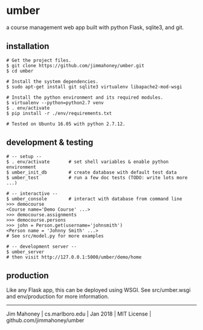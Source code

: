 umber
=====

a course management web app built with python Flask, sqlite3, and git.

installation
-------------

    # Get the project files.
    $ git clone https://github.com/jimmahoney/umber.git
    $ cd umber
    
    # Install the system dependencies.
    $ sudo apt-get install git sqlite3 virtualenv libapache2-mod-wsgi

    # Install the python environment and its required modules.
    $ virtualenv --python=python2.7 venv
    $ . env/activate
    $ pip install -r ./env/requirements.txt

    # Tested on Ubuntu 16.05 with python 2.7.12.

development & testing
---------------------

    # -- setup --
    $ . env/activate       # set shell variables & enable python environment
    $ umber_init_db        # create database with default test data
    $ umber_test           # run a few doc tests (TODO: write lots more ...)

    # -- interactive --
    $ umber_console        # interact with database from command line
    >>> democourse
    <Course name='Demo Course' ...>
    >>> democourse.assignments
    >>> democourse.persons
    >>> john = Person.get(username='johnsmith')
    <Person name = 'Johnny Smith' ...>
    # See src/model.py for more examples

    # -- development server --
    $ umber_server
    # then visit http://127.0.0.1:5000/umber/demo/home

production
----------

Like any Flask app, this can be deployed using WSGI.  See
src/umber.wsgi and env/production for more information.

----------------------------------------------------------

Jim Mahoney | cs.marlboro.edu | Jan 2018 | MIT License | github.com/jimmahoney/umber
